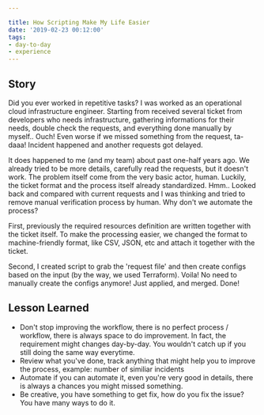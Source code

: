 ```yaml
---

title: How Scripting Make My Life Easier  
date: '2019-02-23 00:12:00'
tags:
- day-to-day
- experience
---
```


## Story
Did you ever worked in repetitive tasks? I was worked as an operational cloud infrastructure engineer. Starting from received several ticket from developers who needs infrastructure, gathering informations for their needs, double check the requests, and everything done manually by myself.. Ouch! Even worse if we missed something from the request, ta-daaa! Incident happened and another requests got delayed.

It does happened to me (and my team) about past one-half years ago. We already tried to be more details, carefully read the requests, but it doesn't work. The problem itself come from the very basic actor, human. Luckily, the ticket format and the process itself already standardized. Hmm.. Looked back and compared with current requests and I was thinking and tried to remove manual verification process by human. Why don't we automate the process?

First, previously the required resources definition are written together with the ticket itself. To make the processing easier, we changed the format to machine-friendly format, like CSV, JSON, etc and attach it together with the ticket.

Second, I created script to grab the 'request file' and then create configs based on the input (by the way, we used Terraform). Voila! No need to manually create the configs anymore! Just applied, and merged. Done!

## Lesson Learned
- Don't stop improving the workflow, there is no perfect process / workflow, there is always space to do improvement. In fact, the requirement might changes day-by-day. You wouldn't catch up if you still doing the same way everytime.
- Review what you've done, track anything that might help you to improve the process, example: number of similiar incidents
- Automate if you can automate it, even you're very good in details, there is always a chances you might missed something.
- Be creative, you have something to get fix, how do you fix the issue? You have many ways to do it.